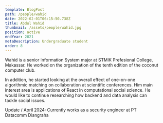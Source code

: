 ```yaml
---
template: BlogPost
path: /people/wahid
date: 2022-02-01T06:15:50.738Z
title: Abdul Wahid
thumbnail: /assets/people/wahid.jpg
position: active
endYear: 2021
metaDescription: Undergraduate student
order: 8
---
```


Wahid is a senior Information System major at STMIK Prefesional College, Makassar. He worked on the organization of the tenth edition of the coconut computer club.

In addition, he started looking at the overall effect of one-on-one algorithmic matching on collaboration at scientific conferences.
Him main interest area is applications of React in computational social science. He would like to continue researching how backend and data analysis can tackle social issues.

Update / April 2024: Currently works as a security engineer at PT Datacomm Diangraha
